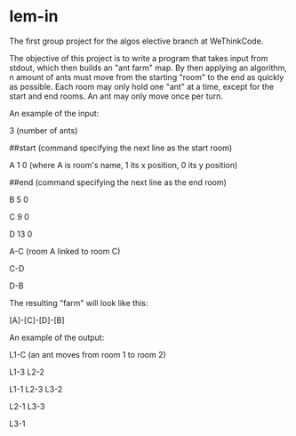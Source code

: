 # lem-in

The first group project for the algos elective branch at WeThinkCode. 

The objective of this project is to write a program that takes input from stdout, which then builds an "ant farm" map. By then applying an algorithm, n amount of ants must move from the starting "room" to the end as quickly as possible.
Each room may only hold one "ant" at a time, except for the start and end rooms. An ant may only move once per turn.

An example of the input:

3         (number of ants)

##start   (command specifying the next line as the start room)

A 1 0     (where A is room's name, 1 its x position, 0 its y position)

##end     (command specifying the next line as the end room)

B 5 0

C 9 0

D 13 0

A-C       (room A linked to room C)

C-D

D-B

The resulting "farm" will look like this:

[A]-[C]-[D]-[B]

An example of the output:

L1-C                (an ant moves from room 1 to room 2)

L1-3 L2-2           

L1-1 L2-3 L3-2

L2-1 L3-3

L3-1

